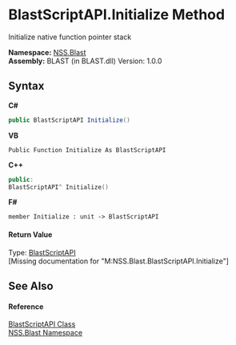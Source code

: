 # BlastScriptAPI.Initialize Method 
 

Initialize native function pointer stack

**Namespace:**&nbsp;<a href="88b55311-4a89-0894-e27a-e157e443c7f7.md">NSS.Blast</a><br />**Assembly:**&nbsp;BLAST (in BLAST.dll) Version: 1.0.0

## Syntax

**C#**<br />
``` C#
public BlastScriptAPI Initialize()
```

**VB**<br />
``` VB
Public Function Initialize As BlastScriptAPI
```

**C++**<br />
``` C++
public:
BlastScriptAPI^ Initialize()
```

**F#**<br />
``` F#
member Initialize : unit -> BlastScriptAPI 

```


#### Return Value
Type: <a href="e6f5a4bb-3337-aec4-3768-690bdad3c62b.md">BlastScriptAPI</a><br />\[Missing <returns> documentation for "M:NSS.Blast.BlastScriptAPI.Initialize"\]

## See Also


#### Reference
<a href="e6f5a4bb-3337-aec4-3768-690bdad3c62b.md">BlastScriptAPI Class</a><br /><a href="88b55311-4a89-0894-e27a-e157e443c7f7.md">NSS.Blast Namespace</a><br />